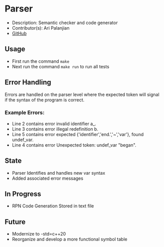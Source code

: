 # Parser
- Description: Semantic checker and code generator
- Contributor(s): Ari Palanjian
- [GitHub](https://github.com/aripalanjian/PLs-Proj-2.git) 
## Usage
- First run the command ```make```
- Next run the command ```make run``` to run all tests

## Error Handling
Errors are handled on the parser level where the expected token will signal if the syntax of the program is correct.

### Example Errors:
- Line 2 contains error invalid identifier a_.
- Line 3 contains error illegal redefinition b.
- Line 5 contains error expected {'identifier','end.','~','var'}, found undef_var.
- Line 4 contains error Unexpected token: undef_var "began".

## State
- Parser Identifies and handles new var syntax
- Added associated error messages

## In Progress
- RPN Code Generation Stored in text file

## Future
- Modernize to -std=c++20
- Reorganize and develop a more functional symbol table
